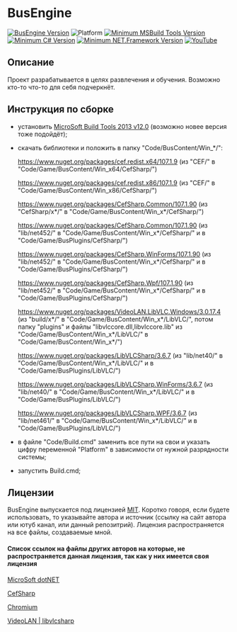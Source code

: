 # BusEngine
[![BusEngine Version](https://img.shields.io/badge/Release-v0.2.0-black.svg?cacheSeconds=31536000)](https://github.com/BuslikDrev/BusEngine)
![Platform](https://img.shields.io/badge/Platform-Win--x64%20|%20Win--x86-purple.svg?cacheSeconds=31536000)
[![Minimum MSBuild Tools Version](https://img.shields.io/badge/MSBuild%20Tools-%20%3E%3D%20v12.0-orange.svg?cacheSeconds=31536000)](https://github.com/BuslikDrev/OpenCart.CMS-2.3.0.2.6)
[![Minimum C# Version](https://img.shields.io/badge/C%23%20%28CSharp%29-%20%3E%3D%20v5.0-blueviolet.svg?cacheSeconds=31536000)](https://github.com/BuslikDrev/OpenCart.CMS-2.3.0.2.6)
[![Minimum NET.Framework Version](https://img.shields.io/badge/NET.Framework-%20%3E%3D%20v4.5.2-blue.svg?cacheSeconds=31536000)](https://dotnet.microsoft.com/en-us/download/dotnet-framework)
[![YouTube](https://img.shields.io/youtube/views/R1MwBJZzpsk?style=social)](https://www.youtube.com/watch?v=R1MwBJZzpsk)

## Описание

Проект разрабатывается в целях развлечения и обучения. Возможно кто-то что-то для себя подчеркнёт.

## Инструкция по сборке

- установить [MicroSoft Build Tools 2013 v12.0](https://www.microsoft.com/ru-ru/download/details.aspx?id=40760) (возможно новее версия тоже подойдёт);
- скачать библиотеки и положить в папку "Code/BusContent/Win_*/":

  https://www.nuget.org/packages/cef.redist.x64/107.1.9 (из "CEF/" в "Code/Game/BusContent/Win_x64/CefSharp/")

  https://www.nuget.org/packages/cef.redist.x86/107.1.9 (из "CEF/" в "Code/Game/BusContent/Win_x86/CefSharp/")

  https://www.nuget.org/packages/CefSharp.Common/107.1.90 (из "CefSharp/x*/" в "Code/Game/BusContent/Win_x*/CefSharp/")

  https://www.nuget.org/packages/CefSharp.Common/107.1.90 (из "lib/net452/" в "Code/Game/BusContent/Win_x*/CefSharp/" и в "Code/Game/BusPlugins/CefSharp/")

  https://www.nuget.org/packages/CefSharp.WinForms/107.1.90 (из "lib/net452/" в "Code/Game/BusContent/Win_x*/CefSharp/" и в "Code/Game/BusPlugins/CefSharp/")

  https://www.nuget.org/packages/CefSharp.Wpf/107.1.90 (из "lib/net452/" в "Code/Game/BusContent/Win_x*/CefSharp/" и в "Code/Game/BusPlugins/CefSharp/")

  https://www.nuget.org/packages/VideoLAN.LibVLC.Windows/3.0.17.4 (из "build/x*/" в "Code/Game/BusContent/Win_x*/LibVLC/", потом папку "plugins" и файлы "libvlccore.dll,libvlccore.lib" из "Code/Game/BusContent/Win_x*/LibVLC/" в "Code/Game/BusContent/Win_x*/")

  https://www.nuget.org/packages/LibVLCSharp/3.6.7 (из "lib/net40/" в "Code/Game/BusContent/Win_x*/LibVLC/" и в "Code/Game/BusPlugins/LibVLC/")

  https://www.nuget.org/packages/LibVLCSharp.WinForms/3.6.7 (из "lib/net40/" в "Code/Game/BusContent/Win_x*/LibVLC/" и в "Code/Game/BusPlugins/LibVLC/")

  https://www.nuget.org/packages/LibVLCSharp.WPF/3.6.7 (из "lib/net461/" в "Code/Game/BusContent/Win_x*/LibVLC/" и в "Code/Game/BusPlugins/LibVLC/")
- в файлe "Code/Build.cmd" заменить все пути на свои и указать цифру переменной "Platform" в зависимости от нужной разрядности системы;
- запустить Build.cmd;

## Лицензии

BusEngine выпускается под лицензией [MIT](https://github.com/BuslikDrev/BusEngine/blob/main/LICENSE). Коротко говоря, если будете использовать, то указывайте автора и источник (ссылку на сайт автора или ютуб канал, или данный репозитрий).
Лицензия распространяется на все файлы, создаваемые мной.

#### Список ссылок на файлы других авторов на которые, не распространяется данная лицензия, так как у них имеется своя лицензия
[MicroSoft dotNET](https://github.com/dotnet)

[CefSharp](https://github.com/cefsharp/CefSharp/tree/v107.1.90)

[Chromium](https://github.com/chromium/chromium)

[VideoLAN | libvlcsharp](https://github.com/videolan)
